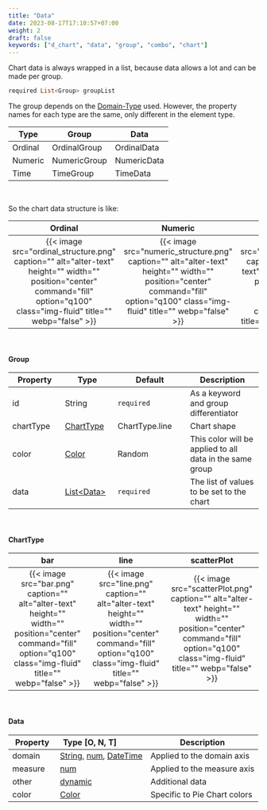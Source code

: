 ```yaml
---
title: "Data"
date: 2023-08-17T17:10:57+07:00
weight: 2
draft: false
keywords: ["d_chart", "data", "group", "combo", "chart"]
---
```


Chart data is always wrapped in a list, because data allows a lot and can be made per group.

```dart
required List<Group> groupList
```

The group depends on the [Domain-Type](/d_chart_combo/#domain-type) used. However, the property names for each type are the same, only different in the element type.

| Type    | Group        | Data        |
| ------- | ------------ | ----------- |
| Ordinal | OrdinalGroup | OrdinalData |
| Numeric | NumericGroup | NumericData |
| Time    | TimeGroup    | TimeData    |

<br>

So the chart data structure is like:

|                                                                                     Ordinal                                                                                      |                                                                                     Numeric                                                                                      |                                                                                     Time                                                                                      |
| :------------------------------------------------------------------------------------------------------------------------------------------------------------------------------: | :------------------------------------------------------------------------------------------------------------------------------------------------------------------------------: | :---------------------------------------------------------------------------------------------------------------------------------------------------------------------------: |
| {{< image src="ordinal_structure.png" caption="" alt="alter-text" height="" width="" position="center" command="fill" option="q100" class="img-fluid" title=""  webp="false" >}} | {{< image src="numeric_structure.png" caption="" alt="alter-text" height="" width="" position="center" command="fill" option="q100" class="img-fluid" title=""  webp="false" >}} | {{< image src="time_structure.png" caption="" alt="alter-text" height="" width="" position="center" command="fill" option="q100" class="img-fluid" title=""  webp="false" >}} |

<br>

#### Group

| <div style="width:90px">Property</div> | <div style="width:90px">Type</div>                                  | <div style="width:130px">Default</div> | Description                                              |
| -------------------------------------- | ------------------------------------------------------------------- | -------------------------------------- | -------------------------------------------------------- |
| id                                     | String                                                              | `required`                             | As a keyword and group differentiator                    |
| chartType                              | [ChartType](#charttype)                                             | ChartType.line                         | Chart shape                                              |
| color                                  | [Color](https://api.flutter.dev/flutter/material/Colors-class.html) | Random                                 | This color will be applied to all data in the same group |
| data                                   | [List\<Data>](#data)                                                | `required`                             | The list of values to be set to the chart                |

<br>

#### ChartType

|                                                                                bar                                                                                 |                                                                                line                                                                                 |                                                                                scatterPlot                                                                                 |
| :----------------------------------------------------------------------------------------------------------------------------------------------------------------: | :-----------------------------------------------------------------------------------------------------------------------------------------------------------------: | :------------------------------------------------------------------------------------------------------------------------------------------------------------------------: |
| {{< image src="bar.png" caption="" alt="alter-text" height="" width="" position="center" command="fill" option="q100" class="img-fluid" title=""  webp="false" >}} | {{< image src="line.png" caption="" alt="alter-text" height="" width="" position="center" command="fill" option="q100" class="img-fluid" title=""  webp="false" >}} | {{< image src="scatterPlot.png" caption="" alt="alter-text" height="" width="" position="center" command="fill" option="q100" class="img-fluid" title=""  webp="false" >}} |

<br>

#### Data

| <div style="width:80px">Property</div> | <div style="width:120px">Type [O, N, T]</div>                                                                                                                                                                                                                                                                                                                                                                                                     | Description                  |
| -------------------------------------- | ------------------------------------------------------------------------------------------------------------------------------------------------------------------------------------------------------------------------------------------------------------------------------------------------------------------------------------------------------------------------------------------------------------------------------------------------- | ---------------------------- |
| domain                                 | [String](https://api.flutter.dev/flutter/dart-core/String-class.html?gclid=Cj0KCQjw0IGnBhDUARIsAMwFDLmE_RvrjjabaB64prUbFIECFjQ05dGIQWScgeXQ5TjkrhFqasd_RH4aAp-6EALw_wcB&gclsrc=aw.ds), [num](https://api.flutter.dev/flutter/dart-core/num-class.html), [DateTime](https://api.flutter.dev/flutter/dart-core/DateTime-class.html?gclid=Cj0KCQjw0IGnBhDUARIsAMwFDLmzGZm7dLhJaARC8A1g5-aMTxIUM7jxoJVzBRmjOTVfAIGZLrfAivoaAs9JEALw_wcB&gclsrc=aw.ds) | Applied to the domain axis   |
| measure                                | [num](https://api.flutter.dev/flutter/dart-core/num-class.html)                                                                                                                                                                                                                                                                                                                                                                                   | Applied to the measure axis  |
| other                                  | [dynamic](https://pub.dev/documentation/analyzer/latest/dart_element_type/DynamicType-class.html)                                                                                                                                                                                                                                                                                                                                                 | Additional data              |
| color                                  | [Color](https://api.flutter.dev/flutter/material/Colors-class.html)                                                                                                                                                                                                                                                                                                                                                                               | Specific to Pie Chart colors |

<br>
